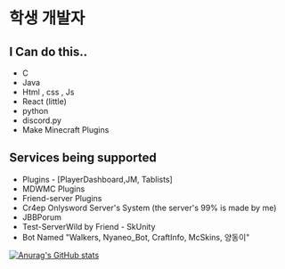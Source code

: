 # 학생 개발자
## I Can do this..
- C
- Java
- Html , css , Js
- React (little)
- python
- discord.py
- Make Minecraft Plugins
## Services being supported
- Plugins - [PlayerDashboard,JM, Tablists]
- MDWMC Plugins
- Friend-server Plugins
- Cr4ep Onlysword Server's System (the server's 99% is made by me)
- JBBPorum
- Test-ServerWild by Friend - SkUnity
- Bot Named "Walkers, Nyaneo_Bot, CraftInfo, McSkins, 양동이"


[![Anurag's GitHub stats](https://github-readme-stats.vercel.app/api?username=FlagFan34272)](https://github.com/anuraghazra/github-readme-stats)

<!---
FlagFan34272/FlagFan34272 is a ✨ special ✨ repository because its `README.md` (this file) appears on your GitHub profile.
You can click the Preview link to take a look at your changes.
--->
